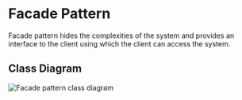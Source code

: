 # Facade Pattern

Facade pattern hides the complexities of the system and provides an interface to the client using which the client can access the system. 

## Class Diagram
![Facade pattern class diagram](https://github.com/javamultiplex/clean-code-principles-and-patterns/blob/master/src/main/java/com/javamultiplex/pattern/structural/uml/Facade_Design_Pattern_Class_Diagram_UML.svg)
